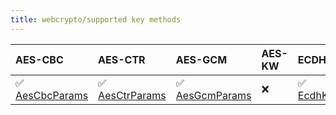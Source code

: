 ```yaml
---
title: webcrypto/supported key methods
---
```


| AES-CBC                                                                                                           | AES-CTR                                                                                                           | AES-GCM                                                                                                           | AES-KW | ECDH                                                                                                                             | ECDSA                                                                                                            | HMAC                                                                                                                       | RSA-OAEP                                                                                                                             | RSASSA-PKCS1-v1_5                                                                                                                    | RSA-PSS                                                                                                                              |
| :---------------------------------------------------------------------------------------------------------------- | :---------------------------------------------------------------------------------------------------------------- | :---------------------------------------------------------------------------------------------------------------- | :----- | :------------------------------------------------------------------------------------------------------------------------------- | :--------------------------------------------------------------------------------------------------------------- | :------------------------------------------------------------------------------------------------------------------------- | :----------------------------------------------------------------------------------------------------------------------------------- | :----------------------------------------------------------------------------------------------------------------------------------- | :----------------------------------------------------------------------------------------------------------------------------------- |
| ✅ [AesCbcParams](https://grafana.com/docs/k6/<K6_VERSION>/javascript-api/k6-experimental/webcrypto/aescbcparams) | ✅ [AesCtrParams](https://grafana.com/docs/k6/<K6_VERSION>/javascript-api/k6-experimental/webcrypto/aesctrparams) | ✅ [AesGcmParams](https://grafana.com/docs/k6/<K6_VERSION>/javascript-api/k6-experimental/webcrypto/aesgcmparams) | ❌     | ✅ [EcdhKeyDeriveParams](https://grafana.com/docs/k6/<K6_VERSION>/javascript-api/k6-experimental/webcrypto/ecdhkeyderiveparams/) | ✅ [EcdsaParams](https://grafana.com/docs/k6/<K6_VERSION>/javascript-api/k6-experimental/webcrypto/ecdsaparams/) | ✅ [HmacKeyGenParams](https://grafana.com/docs/k6/<K6_VERSION>/javascript-api/k6-experimental/webcrypto/hmackeygenparams/) | ✅ [RsaHashedImportParams](https://grafana.com/docs/k6/<K6_VERSION>/javascript-api/k6-experimental/webcrypto/rsahashedimportparams/) | ✅ [RsaHashedImportParams](https://grafana.com/docs/k6/<K6_VERSION>/javascript-api/k6-experimental/webcrypto/rsahashedimportparams/) | ✅ [RsaHashedImportParams](https://grafana.com/docs/k6/<K6_VERSION>/javascript-api/k6-experimental/webcrypto/rsahashedimportparams/) |
